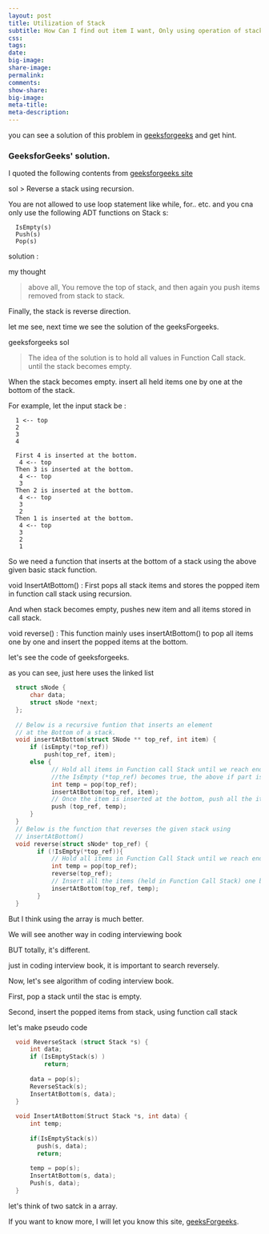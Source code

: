 ```yaml
---
layout: post
title: Utilization of Stack
subtitle: How Can I find out item I want, Only using operation of stack
css:
tags:
date:
big-image:
share-image:
permalink:
comments:
show-share:
big-image:
meta-title:
meta-description:
---
```


you can see a solution of this problem in [geeksforgeeks](http://www.geeksforgeeks.org/reverse-a-stack-using-recursion/) and get hint.

### GeeksforGeeks' solution. 

  I quoted the following contents from [geeksforgeeks site](http://www.geeksforgeeks.org/reverse-a-stack-using-recursion/)

  sol > Reverse a stack using recursion. 
  
  You are not allowed to use loop statement like while, for.. etc. and you cna only use the following ADT functions on Stack s:
  
``` 
  IsEmpty(s)
  Push(s)
  Pop(s) 
```
  
  solution : 
  
  my thought 
  
  > above all, You remove the top of stack, and then again you push items removed from stack to stack. 

   Finally, the stack is reverse direction.
              
              
  let me see, next time we see the solution of the geeksForgeeks. 
  
  geeksforgeeks sol 
  
  > The idea of the solution is to hold all values in Function Call stack. until the stack becomes empty. 
  
  When the stack becomes empty. insert all held items one by one at the bottom of the stack. 
                      
  For example, let the input stack be :
  
``` 
  1 <-- top
  2
  3
  4
```

```
  First 4 is inserted at the bottom. 
   4 <-- top
  Then 3 is inserted at the bottom. 
   4 <-- top
   3
  Then 2 is inserted at the bottom.
   4 <-- top
   3
   2
  Then 1 is inserted at the bottom. 
   4 <-- top
   3
   2
   1
```
  
  So we need a function that inserts at the bottom of a stack using the above given basic stack function. 
  
  void InsertAtBottom() : First pops all stack items and stores the popped item in function call stack using recursion. 
  
  And when stack becomes empty, pushes new item and all items stored in call stack. 
  
  void reverse() : This function mainly uses insertAtBottom() to pop all items one by one and insert the popped items at the bottom. 
  
  let's see the code of geeksforgeeks. 
  
  as you can see, just here uses the linked list 

```c
  struct sNode {
      char data;
      struct sNode *next;
  };
  
  // Below is a recursive funtion that inserts an element 
  // at the Bottom of a stack. 
  void insertAtBottom(struct SNode ** top_ref, int item) {
      if (isEmpty(*top_ref))
          push(top_ref, item);         
      else {
            // Hold all items in Function call Stack until we reach end of the stack. When the stack becomes empty. 
            //the IsEmpty (*top_ref) becomes true, the above if part is executed and the item is inserted at the bottom. 
            int temp = pop(top_ref);
            insertAtBottom(top_ref, item);
            // Once the item is inserted at the bottom, push all the items held in Function Call stack
            push (top_ref, temp);
      }
  }
  // Below is the function that reverses the given stack using 
  // insertAtBottom()
  void reverse(struct sNode* top_ref) {
        if (!IsEmpty(*top_ref)){        
            // Hold all items in Function Call Stack until we reach end of the stack. 
            int temp = pop(top_ref);
            reverse(top_ref); 
            // Insert all the items (held in Function Call Stack) one by one from the bottom to top. Every item is inserted at the bottom
            insertAtBottom(top_ref, temp);
        }
  }
```  
  
  But I think using the array is much better. 
  
  We will see another way in coding interviewing book
  
  BUT totally, it's different. 
  
  just in coding interview book, it is important to search reversely.
  
  Now, let's see algorithm of coding interview book.
  
  First, pop a stack until the stac is empty. 
  
  Second, insert the popped items from stack, using function call stack 
  
  let's make pseudo code
  
```c
  void ReverseStack (struct Stack *s) {
      int data;
      if (IsEmptyStack(s) )
          return;
          
      data = pop(s);
      ReverseStack(s);
      InsertAtBottom(s, data);
  }
  
  void InsertAtBottom(Struct Stack *s, int data) {
      int temp;
      
      if(IsEmptyStack(s))
        push(s, data);
        return;
        
      temp = pop(s);
      InsertAtBottom(s, data);
      Push(s, data);
  }
```
  
  let's think of two satck in a array. 
  
  If you want to know more, I will let you know this site, [geeksForgeeks](http://www.geeksforgeeks.org/implement-two-stacks-in-an-array/).
